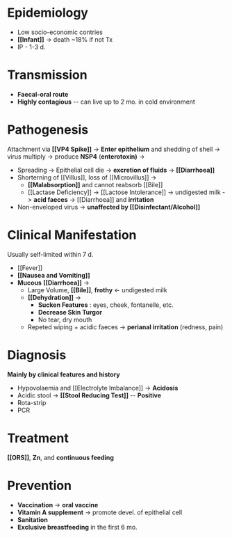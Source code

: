 # Epidemiology
- Low socio-economic contries
- **[[Infant]]** -> death ~18% if not Tx
- IP - 1-3 d.

# Transmission
- **Faecal-oral route**
- **Highly contagious** -- can live up to 2 mo. in cold environment

# Pathogenesis
Attachment via **[[VP4 Spike]]** -> **Enter epithelium** and shedding of shell -> virus multiply -> produce **NSP4** (**enterotoxin)** ->
- Spreading -> Epithelial cell die -> **excretion of fluids** -> **[[Diarrhoea]]**
- Shorterning of [[Villus]], loss of [[Microvillus]] -> 
	- **[[Malabsorption]]** and cannot reabsorb [[Bile]]
	- [[Lactase Deficiency]] -> [[Lactose Intolerance]] -> undigested milk -> **acid faeces** -> [[Diarrhoea]] and **irritation**
- Non-enveloped virus -> **unaffected by [[Disinfectant/Alcohol]]** 

# Clinical Manifestation
Usually self-limited within 7 d.
- [[Fever]]
- **[[Nausea and Vomiting]]**
- **Mucous** **[[Diarrhoea]]** ->
	- Large Volume, **[[Bile]]**, **frothy** <- undigested milk
	- **[[Dehydration]]** ->
		- **Sucken Features** : eyes, cheek, fontanelle, etc.
		- **Decrease Skin Turgor**
		- No tear, dry mouth
	- Repeted wiping + acidic faeces -> **perianal irritation** (redness, pain)

# Diagnosis
**Mainly by clinical features and history**
- Hypovolaemia and [[Electrolyte Imbalance]] -> **Acidosis**
- Acidic stool -> **[[Stool Reducing Test]]** -- **Positive** 
- Rota-strip
- PCR

# Treatment
**[[ORS]]**, **Zn**, and **continuous feeding** 

# Prevention
- **Vaccination** -> **oral vaccine**
- **Vitamin A supplement** -> promote devel. of epithelial cell
- **Sanitation**
- **Exclusive breastfeeding** in the first 6 mo.